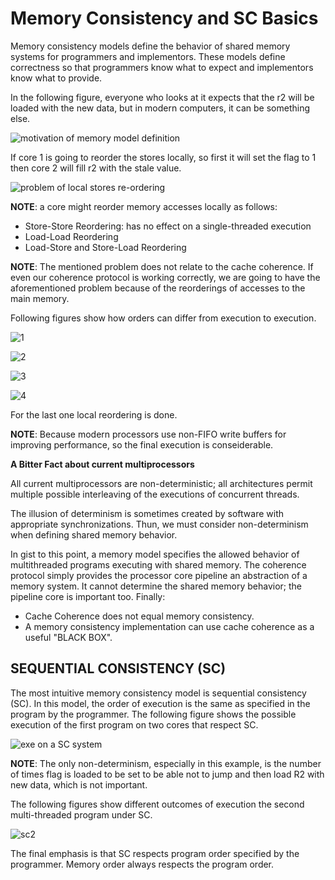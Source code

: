 # Memory Consistency and SC Basics
Memory consistency models define the behavior of shared memory systems for programmers and implementors. These models define correctness so that programmers know what to expect and implementors know what to provide.

In the following figure, everyone who looks at it expects that the r2 will be loaded with the new data, but in modern computers, it can be something else.

![motivation of memory model definition](img/motivation.jpg)

If core 1 is going to reorder the stores locally, so first it will set the flag to 1 then core 2 will fill r2 with the stale value.

![problem of local stores re-ordering](img/store_reordering_causes_problem.jpg)

**NOTE**: a core might reorder memory accesses locally as follows:
- Store-Store Reordering: has no effect on a single-threaded execution 
- Load-Load Reordering
- Load-Store and Store-Load Reordering

**NOTE**: The mentioned problem does not relate to the cache coherence. If even our coherence protocol is working correctly, we are going to have the aforementioned problem because of the reorderings of accesses to the main memory.

Following figures show how orders can differ from execution to execution.

![1](img/1.jpg)

![2](img/2.jpg)

![3](img/3.jpg)

![4](img/4.jpg)

For the last one local reordering is done.

**NOTE**: Because modern processors use non-FIFO write buffers for improving performance, so the final execution is conseiderable.

**A Bitter Fact about current multiprocessors**

 All current multiprocessors are non-deterministic; all architectures permit multiple possible interleaving of the executions of concurrent threads.

The illusion of determinism is sometimes created by software with appropriate synchronizations. Thun, we must consider non-determinism when defining shared memory behavior.

In gist to this point, a memory model specifies the allowed behavior of multithreaded programs executing with shared memory. The coherence protocol simply provides the processor core pipeline an abstraction of a memory system. It cannot determine the shared memory behavior; the pipeline core is important too. Finally:
- Cache Coherence does not equal memory consistency.
- A memory consistency implementation can use cache coherence as a useful "BLACK BOX".

## SEQUENTIAL CONSISTENCY (SC)
The most intuitive memory consistency model is sequential consistency (SC). In this model, the order of execution is the same as specified in the program by the programmer. The following figure shows the possible execution of the first program on two cores that respect SC.

![exe on a SC system](img/SC_execution.jpg)

**NOTE**: The only non-determinism, especially in this example, is the number of times flag is loaded to be set to be able not to jump and then load R2 with new data, which is not important.

The following figures show different outcomes of execution the second multi-threaded program under SC.

![sc2](img/SC2-exe.jpg)

The final emphasis is that SC respects program order specified by the programmer. Memory order always respects the program order.

